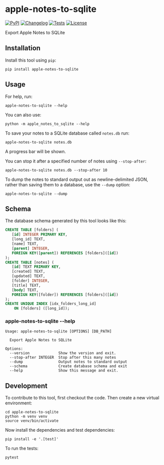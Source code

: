 # apple-notes-to-sqlite

[![PyPI](https://img.shields.io/pypi/v/apple-notes-to-sqlite.svg)](https://pypi.org/project/apple-notes-to-sqlite/)
[![Changelog](https://img.shields.io/github/v/release/dogsheep/apple-notes-to-sqlite?include_prereleases&label=changelog)](https://github.com/dogsheep/apple-notes-to-sqlite/releases)
[![Tests](https://github.com/dogsheep/apple-notes-to-sqlite/workflows/Test/badge.svg)](https://github.com/dogsheep/apple-notes-to-sqlite/actions?query=workflow%3ATest)
[![License](https://img.shields.io/badge/license-Apache%202.0-blue.svg)](https://github.com/dogsheep/apple-notes-to-sqlite/blob/master/LICENSE)

Export Apple Notes to SQLite

## Installation

Install this tool using `pip`:

    pip install apple-notes-to-sqlite

## Usage

For help, run:

    apple-notes-to-sqlite --help

You can also use:

    python -m apple_notes_to_sqlite --help

To save your notes to a SQLite database called `notes.db` run:

    apple-notes-to-sqlite notes.db

A progress bar will be shown.

You can stop it after a specified number of notes using `--stop-after`:

    apple-notes-to-sqlite notes.db --stop-after 10

To dump the notes to standard output out as newline-delimited JSON, rather than saving them to a database, use the `--dump` option:

    apple-notes-to-sqlite --dump

## Schema

The database schema generated by this tool looks like this:

<!-- [[[cog
import cog, json
from apple_notes_to_sqlite import cli
from click.testing import CliRunner
import sqlite_utils
import tempfile, pathlib
tmpdir = pathlib.Path(tempfile.mkdtemp())
db_path = str(tmpdir / "temp.db")
runner = CliRunner()
result = runner.invoke(cli.cli, [db_path, "--schema"])
cog.out("```sql\n")
cog.out(sqlite_utils.Database(db_path).schema)
cog.out("\n```")
]]] -->
```sql
CREATE TABLE [folders] (
   [id] INTEGER PRIMARY KEY,
   [long_id] TEXT,
   [name] TEXT,
   [parent] INTEGER,
   FOREIGN KEY([parent]) REFERENCES [folders]([id])
);
CREATE TABLE [notes] (
   [id] TEXT PRIMARY KEY,
   [created] TEXT,
   [updated] TEXT,
   [folder] INTEGER,
   [title] TEXT,
   [body] TEXT,
   FOREIGN KEY([folder]) REFERENCES [folders]([id])
);
CREATE UNIQUE INDEX [idx_folders_long_id]
    ON [folders] ([long_id]);
```
<!-- [[[end]]] -->

### apple-notes-to-sqlite --help

<!-- [[[cog
import cog
from apple_notes_to_sqlite import cli
from click.testing import CliRunner
runner = CliRunner()
result = runner.invoke(cli.cli, ["--help"])
help = result.output.replace("Usage: cli", "Usage: apple-notes-to-sqlite")
cog.out(
    "```\n{}\n```".format(help)
)
]]] -->
```
Usage: apple-notes-to-sqlite [OPTIONS] [DB_PATH]

  Export Apple Notes to SQLite

Options:
  --version             Show the version and exit.
  --stop-after INTEGER  Stop after this many notes
  --dump                Output notes to standard output
  --schema              Create database schema and exit
  --help                Show this message and exit.

```
<!-- [[[end]]] -->


## Development

To contribute to this tool, first checkout the code. Then create a new virtual environment:

    cd apple-notes-to-sqlite
    python -m venv venv
    source venv/bin/activate

Now install the dependencies and test dependencies:

    pip install -e '.[test]'

To run the tests:

    pytest
